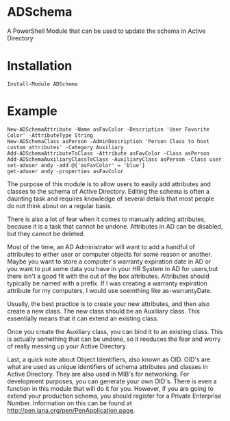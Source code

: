 # ADSchema
A PowerShell Module that can be used to update the schema in Active Directory

# Installation
`Install-Module ADSchema`
# Example

```
New-ADSchemaAttribute -Name asFavColor -Description 'User Favorite Color' -AttributeType String
New-ADSchemaClass asPerson -AdminDescription 'Person Class to host custom attributes' -Category Auxiliary
Add-ADSchemaAttributeToClass -Attribute asFavColor -Class asPerson
Add-ADSchemaAuxiliaryClassToClass -AuxiliaryClass asPerson -Class user
set-aduser andy -add @{'asFavColor' = 'blue'}
get-aduser andy -properties asFavColor
```
The purpose of this module is to allow users to easily add attributes and classes to the schema of Active Directory. Editing the schema is often a daunting task and requires knowledge of several  details that most people do not think about on a regular basis. 
    
There is also a lot of fear when it comes to manually adding attributes, because it is a task that cannot be undone. Attributes in AD can be disabled, but they cannot be deleted.

Most of the time, an AD Administrator will want to add a handful of attributes to either user or computer objects for some reason or another. Maybe you want to store a computer's warranty expiration date in AD or you want to put some data you have in your HR System in AD for users,but there isn't a good fit with the out of the box attributes. Attributes should typically be named with a prefix. If I was creating a warranty expiration attribute for my computers, I would use soemthing like as-warrantyDate. 

Usually, the best practice is to create your new attributes, and then also create a new class. The new class should be an Auxiliary class. This essentially means that it can extend an existing class. 

Once you create the Auxiliary class, you can bind it to an existing class. This is actually something that can be undone, so it reeduces the fear and worry of really messing up your Active Directory.

Last, a quick note about Object Identifiers, also known as OID. OID's are what are used as unique identifiers of schema attributes and classes in Active Directory. They are also used in MIB's for networking. For development purposes, you can generate your own OID's. There is even a function in this module that will do it for you. However, if you are going to extend your production schema, you should register for a Private Enterprise Number. Information on this can be found at http://pen.iana.org/pen/PenApplication.page. 